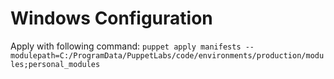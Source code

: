 # Windows Configuration

Apply with following command: `puppet apply manifests --modulepath=C:/ProgramData/PuppetLabs/code/environments/production/modules;personal_modules`
